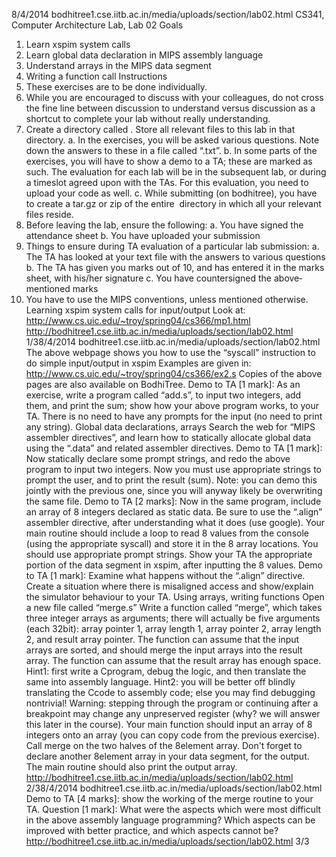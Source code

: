 8/4/2014
bodhitree1.cse.iitb.ac.in/media/uploads/section/lab02.html
CS341, Computer Architecture Lab, Lab 02
Goals
1.  Learn xspim system calls
2.  Learn global data declaration in MIPS assembly language
3.  Understand arrays in the MIPS data segment
4.  Writing a function call
Instructions
1.  These exercises are to be done individually.
2.  While you are encouraged to discuss with your colleagues, do not cross the fine line between
discussion to understand versus discussion as a short­cut to complete your lab without really
understanding.
3.  Create a directory called <rollno>­<labno>. Store all relevant files to this lab in that directory.
a.  In the exercises, you will be asked various questions. Note down the answers to these in a
file called “<rollno>­<labno>.txt”.
b.  In some parts of the exercises, you will have to show a demo to a TA; these are marked as
such. The evaluation for each lab will be in the subsequent lab, or during a time­slot agreed
upon with the TAs. For this evaluation, you need to upload your code as well.
c.  While submitting (on bodhitree), you have to create a tar.gz or zip of the entire <rollno>­
<labno> directory in which all your relevant files reside.
4.  Before leaving the lab, ensure the following:
a.  You have signed the attendance sheet
b.  You have uploaded your submission
5.  Things to ensure during TA evaluation of a particular lab submission:
a.  The TA has looked at your text file with the answers to various questions
b.  The TA has given you marks out of 10, and has entered it in the marks sheet, with his/her
signature
c.  You have counter­signed the above­mentioned marks
6.  You have to use the MIPS conventions, unless mentioned otherwise.
Learning xspim system calls for input/output
Look at: http://www.cs.uic.edu/~troy/spring04/cs366/mp1.html
http://bodhitree1.cse.iitb.ac.in/media/uploads/section/lab02.html
1/38/4/2014
bodhitree1.cse.iitb.ac.in/media/uploads/section/lab02.html
The above webpage shows you how to use the “syscall” instruction to do simple input/output in
xspim
Examples are given in: http://www.cs.uic.edu/~troy/spring04/cs366/ex2.s
Copies of the above pages are also available on BodhiTree.
Demo to TA [1 mark]: As an exercise, write a program called “add.s”, to input two integers, add
them, and print the sum; show how your above program works, to your TA. There is no need to
have any prompts for the input (no need to print any string).
Global data declarations, arrays
Search the web for “MIPS assembler directives”, and learn how to statically allocate global data
using the “.data” and related assembler directives.
Demo to TA [1 mark]: Now statically declare some prompt strings, and redo the above program
to input two integers. Now you must use appropriate strings to prompt the user, and to print the
result (sum). Note: you can demo this jointly with the previous one, since you will anyway likely
be over­writing the same file.
Demo to TA [2 marks]: Now in the same program, include an array of 8 integers declared as
static data. Be sure to use the “.align” assembler directive, after understanding what it does (use
google). Your main routine should include a loop to read 8 values from the console (using the
appropriate syscall) and store it in the 8 array locations. You should use appropriate prompt
strings. Show your TA the appropriate portion of the data segment in xspim, after inputting the 8
values.
Demo to TA [1 mark]: Examine what happens without the “.align” directive. Create a situation
where there is mis­aligned access and show/explain the simulator behaviour to your TA.
Using arrays, writing functions
Open a new file called “merge.s”
Write a function called “merge”, which takes three integer arrays as arguments; there will actually
be five arguments (each 32­bit): array pointer 1, array length 1, array pointer 2, array length 2, and
result array pointer. The function can assume that the input arrays are sorted, and should merge
the input arrays into the result array. The function can assume that the result array has enough
space.
Hint­1: first write a C­program, debug the logic, and then translate the same into assembly
language.
Hint­2: you will be better off blindly translating the C­code to assembly code; else you may
find debugging non­trivial!
Warning: stepping through the program or continuing after a breakpoint may change any
unpreserved register (why? we will answer this later in the course).
Your main function should input an array of 8 integers onto an array (you can copy code from the
previous exercise). Call merge on the two halves of the 8­element array. Don't forget to declare
another 8­element array in your data segment, for the output. The main routine should also print
the output array.
http://bodhitree1.cse.iitb.ac.in/media/uploads/section/lab02.html
2/38/4/2014
bodhitree1.cse.iitb.ac.in/media/uploads/section/lab02.html
Demo to TA [4 marks]: show the working of the merge routine to your TA.
Question [1 mark]: What were the aspects which were most difficult in the above assembly
language programming? Which aspects can be improved with better practice, and which aspects
cannot be?
http://bodhitree1.cse.iitb.ac.in/media/uploads/section/lab02.html
3/3
